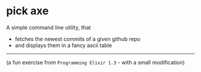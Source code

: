 # pick axe

A simple command line utility, that

* fetches the newest commits of a given github repo
* and displays them in a fancy ascii table

---

(a fun exercise from `Programming Elixir 1.3` - with a small modification)

